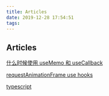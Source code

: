```yaml
---
title: Articles
date: 2019-12-28 17:54:51
tags:
---
```


## Articles

[什么时候使用 useMemo 和 useCallback](https://jancat.github.io/post/2019/translation-usememo-and-usecallback/)

[requestAnimationFrame use hooks](https://css-tricks.com/using-requestanimationframe-with-react-hooks/)

[typescript](https://medium.com/@martin_hotell/react-typescript-and-defaultprops-dilemma-ca7f81c661c7)

<!-- more -->

